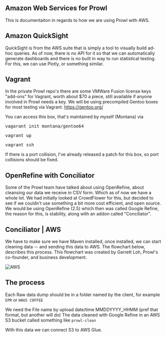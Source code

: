 ## Amazon Web Services for Prowl 

This is documentaiton in regards to how we are using Prowl with AWS.

## Amazon QuickSight

QuickSight is from the AWS suite that is simply a tool to visually build ad-hoc queries. As of now, there is no API for it so that we can automatically generate dashboards and there is no built in way to run statistical testing. For this, we can use Plotly, or something similar.

## Vagrant 

In the private Prowl repo's there are some VMWare Fusion license keys "add-ons" for Vagrant, worth about $70 a piece, still available if anyone involved in Prowl needs a key. We will be using precompiled Gentoo boxes for most testing via Vagrant. https://gentoo.org/

You can access this box, that's maintained by myself (Montana) via 

<pre>vagarant init montana/gentoo64</pre>
<pre>vagrant up</pre>
<pre>vagrant ssh</pre> 

If there is a port collision, I've already released a patch for this box, so port collisions should be fixed.

## OpenRefine with Conciliator 

Some of the Prowl team have talked about using OpenRefine, about cleansing our data we receive in CSV form. Which as of now we have a whole lot. We had initially looked at CrowdFlower for this, but decided to see if we couldn't use something a bit more cost efficient, and open source. We would be using OpenRefine (2.5) which then was called Google Refine, the reason for this, is stability, along with an addon called "Conciliator". 

## Conciliator | AWS 

We have to make sure we have Maven installed, once installed, we can start cleaning data -- and sending this data to AWS. The flowchart below, describes this process. This flowchart was created by Garrett Loh, Prowl's co-founder, and business development. 

![AWS](http://www.getprowl.com/assets/images/flowchart.png)

## The process

Each Raw data dump should be in a folder named by the client, for example `EPR`</pre>
or `HAUS COFFEE`

We need the File name by upload date/time MMDDYYYY_HHMM (pref that format, but another will do) 
The data cleaned with Google Refine in an AWS S3 bucket called something like `prowl-clean`

With this data we can connect S3 to AWS Glue.

